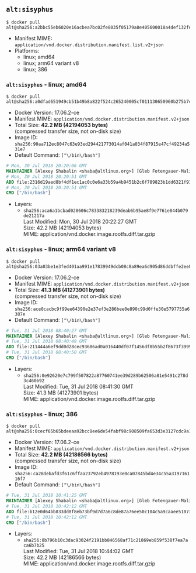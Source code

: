 ## `alt:sisyphus`

```console
$ docker pull alt@sha256:a2bbc55eb6020e16acbea7bc02fe8035f05179a8e405600018a4def132fefa5f
```

-	Manifest MIME: `application/vnd.docker.distribution.manifest.list.v2+json`
-	Platforms:
	-	linux; amd64
	-	linux; arm64 variant v8
	-	linux; 386

### `alt:sisyphus` - linux; amd64

```console
$ docker pull alt@sha256:a0dfad651949cb51b49b8a822f524c265240005cf011130650960b275b7cd66c
```

-	Docker Version: 17.06.2-ce
-	Manifest MIME: `application/vnd.docker.distribution.manifest.v2+json`
-	Total Size: **42.2 MB (42194053 bytes)**  
	(compressed transfer size, not on-disk size)
-	Image ID: `sha256:90aa712ec8047c63e93ed294421773014af041a034f87915e47cf49234a531e7`
-	Default Command: `["\/bin\/bash"]`

```dockerfile
# Mon, 30 Jul 2018 20:20:06 GMT
MAINTAINER [Alexey Shabalin <shaba@altlinux.org>] [Gleb Fotengauer-Malinovskiy <glebfm@altlinux.org>]
# Mon, 30 Jul 2018 20:20:51 GMT
ADD file:2316d19aed8bf4df1ec1ac0c0e6a33b59a4b9451b2c6f789823b1dd6321f9176 in / 
# Mon, 30 Jul 2018 20:20:51 GMT
CMD ["/bin/bash"]
```

-	Layers:
	-	`sha256:aca6a1bcbad028606c783383218239deab6b95ae8f9e7761e844b079de21217a`  
		Last Modified: Mon, 30 Jul 2018 20:22:27 GMT  
		Size: 42.2 MB (42194053 bytes)  
		MIME: application/vnd.docker.image.rootfs.diff.tar.gzip

### `alt:sisyphus` - linux; arm64 variant v8

```console
$ docker pull alt@sha256:03a03be1e3fed401aa991e17839949dcb08c8a89ea6d905d86ddbffe2ee835f5
```

-	Docker Version: 17.06.2-ce
-	Manifest MIME: `application/vnd.docker.distribution.manifest.v2+json`
-	Total Size: **41.3 MB (41273901 bytes)**  
	(compressed transfer size, not on-disk size)
-	Image ID: `sha256:ace0cacbc9f99ee64390e2e37ef3e286bee0e890c99d0ffe30e5797755a6387e`
-	Default Command: `["\/bin\/bash"]`

```dockerfile
# Tue, 31 Jul 2018 08:40:27 GMT
MAINTAINER [Alexey Shabalin <shaba@altlinux.org>] [Gleb Fotengauer-Malinovskiy <glebfm@altlinux.org>]
# Tue, 31 Jul 2018 08:40:49 GMT
ADD file:211444a6ef9dd0d28cec93686ad0a016440df07f1456df8b55b2f8673f399947 in / 
# Tue, 31 Jul 2018 08:40:50 GMT
CMD ["/bin/bash"]
```

-	Layers:
	-	`sha256:0e92620e7c799f507822a87760741ee39d289b62506a81e5491c278d3c460b92`  
		Last Modified: Tue, 31 Jul 2018 08:41:30 GMT  
		Size: 41.3 MB (41273901 bytes)  
		MIME: application/vnd.docker.image.rootfs.diff.tar.gzip

### `alt:sisyphus` - linux; 386

```console
$ docker pull alt@sha256:0cecf65b65bdeeaa92bcc8ee6de54fabf98c908509fa653d3e3127cdc9a1addd
```

-	Docker Version: 17.06.2-ce
-	Manifest MIME: `application/vnd.docker.distribution.manifest.v2+json`
-	Total Size: **42.2 MB (42186566 bytes)**  
	(compressed transfer size, not on-disk size)
-	Image ID: `sha256:ca28debafd3f61c6ffaa23792eb4978193e0ca07845bd4e34c55a319716116f7`
-	Default Command: `["\/bin\/bash"]`

```dockerfile
# Tue, 31 Jul 2018 10:41:25 GMT
MAINTAINER [Alexey Shabalin <shaba@altlinux.org>] [Gleb Fotengauer-Malinovskiy <glebfm@altlinux.org>]
# Tue, 31 Jul 2018 10:42:12 GMT
ADD file:b12e0d64bb833dd8f8eb73bf9d7d7a6c8de87a76ee50c104c5a9caaee51073e8 in / 
# Tue, 31 Jul 2018 10:42:12 GMT
CMD ["/bin/bash"]
```

-	Layers:
	-	`sha256:8b796b10c3dac93024f2191bb846568af71c21869eb859f538f7ea7aca6b7b25`  
		Last Modified: Tue, 31 Jul 2018 10:44:02 GMT  
		Size: 42.2 MB (42186566 bytes)  
		MIME: application/vnd.docker.image.rootfs.diff.tar.gzip
